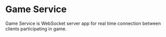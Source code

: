 # Game Service 

Game Service is WebSocket server app for real time connection between clients participating in game. 
